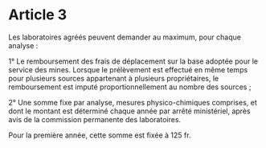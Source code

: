 # Article 3

Les laboratoires agréés peuvent demander au maximum, pour chaque analyse :

1° Le remboursement des frais de déplacement sur la base adoptée pour le service des mines. Lorsque le prélèvement est effectué en même temps pour plusieurs sources appartenant à plusieurs propriétaires, le remboursement est imputé proportionnellement au nombre des sources ;

2° Une somme fixe par analyse, mesures physico-chimiques comprises, et dont le montant est déterminé chaque année par arrêté ministériel, après avis de la commission permanente des laboratoires.

Pour la première année, cette somme est fixée à 125 fr.
